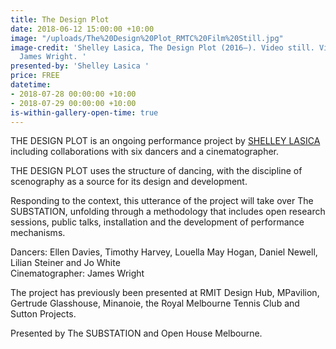 ```yaml
---
title: The Design Plot
date: 2018-06-12 15:00:00 +10:00
image: "/uploads/The%20Design%20Plot_RMTC%20Film%20Still.jpg"
image-credit: 'Shelley Lasica, The Design Plot (2016–). Video still. Videography by
  James Wright. '
presented-by: 'Shelley Lasica '
price: FREE
datetime:
- 2018-07-28 00:00:00 +10:00
- 2018-07-29 00:00:00 +10:00
is-within-gallery-open-time: true
---
```


THE DESIGN PLOT is an ongoing performance project by [SHELLEY LASICA](www.shelleylasica.com) including collaborations with six dancers and a cinematographer. 

THE DESIGN PLOT uses the structure of dancing, with the discipline of scenography as a source for its design and development.

Responding to the context, this utterance of the project will take over The SUBSTATION, unfolding through a methodology that includes open research sessions, public talks, installation and the development of performance mechanisms.

Dancers: Ellen Davies, Timothy Harvey, Louella May Hogan, Daniel Newell, Lilian Steiner and Jo White <br>
Cinematographer: James Wright

The project has previously been presented at RMIT Design Hub, MPavilion, Gertrude Glasshouse, Minanoie, the Royal Melbourne Tennis Club and Sutton Projects.

Presented by The SUBSTATION and Open House Melbourne. 